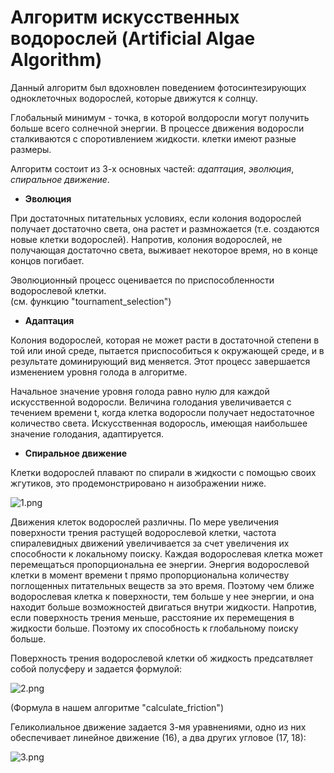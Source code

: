 # Алгоритм искусственных водорослей (Artificial Algae Algorithm)

Данный алгоритм был вдохновлен поведением фотосинтезирующих одноклеточных водорослей, которые движутся к солнцу. 

Глобальный минимум - точка, в которой волдоросли могут получить больше всего солнечной энергии.
В процессе движения водоросли сталкиваются с споротивлением жидкости. клетки имеют разные размеры. 

Алгоритм состоит из 3-х основных частей: *адаптация*, *эволюция*, *спиральное движение*. 

- **Эволюция**

При достаточных питательных условиях, если колония водорослей получает достаточно света, она растет и размножается (т.е. создаются новые клетки водорослей). Напротив, колония водорослей, не получающая достаточно света, выживает некоторое время, но в конце концов погибает. 

Эволюционный процесс оценивается по приспособленности водорослевой клетки.  
(см. функцию "tournament_selection")

- **Адаптация**

Колония водорослей, которая не может расти в достаточной степени в той или иной среде, пытается приспособиться к окружающей среде, и в результате доминирующий вид меняется. Этот процесс завершается изменением уровня голода в алгоритме. 

Начальное значение уровня голода равно нулю для каждой искусственной водоросли. Величина голодания увеличивается с течением времени t, когда клетка водоросли получает недостаточное количество света. Искусственная водоросль, имеющая наибольшее значение голодания, адаптируется.

- **Спиральное движение**

Клетки водорослей плавают по спирали в жидкости с помощью своих жгутиков, это продемонстрировано н аизображении ниже.

![1.png](attachment:1.png)

Движения клеток водорослей различны. По мере увеличения поверхности трения растущей водорослевой клетки, частота спиралевидных движений увеличивается за счет увеличения их способности к локальному поиску. Каждая водорослевая клетка может перемещаться пропорциональна ее энергии. Энергия водорослевой клетки в момент времени t прямо пропорциональна количеству поглощенных питательных веществ за это время. Поэтому чем ближе водорослевая клетка к поверхности, тем больше у нее энергии, и она находит больше возможностей двигаться внутри жидкости. Напротив, если поверхность трения меньше, расстояние их перемещения в жидкости больше. Поэтому их способность к глобальному поиску больше. 

Поверхность трения водорослевой клетки об жидкость предсатвляет собой полусферу и задается формулой: 

![2.png](attachment:2.png)

(Формула в нашем алгоритме "calculate_friction")

Геликолиальное движение задается 3-мя уравнениями, одно из них обеспечивает линейное движение (16), а два других угловое (17, 18): 

![3.png](attachment:3.png)

